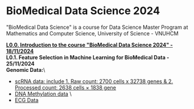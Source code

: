 # BioMedical Data Science 2024
"BioMedical Data Science" is a course for Data Science Master Program at Mathematics and Computer Science, University of Science - VNUHCM

[**L0.0. Introduction to the course "BioMedical Data Science 2024" - 18/11/2024**](https://github.com/luuloi/BioMedical_DataScience_2024/tree/main/Lecture_0) \
**L0.1. Feature Selection in Machine Learning for BioMedical Data - 25/11/2024**\
**Genomic Data:**\
- [scRNA data: include 1. Raw count: 2700 cells x 32738 genes & 2. Processed count: 2638 cells × 1838 gene](https://drive.google.com/drive/folders/1EuQehUysu9yb4ppVEyuk8RfO_VHGBGRF)
- [DNA Methylation data](https://github.com/luuloi/BioMedical_DataScience_2024/blob/main/Lecture_0/DNA_methylation.rar) \
- [ECG Data](https://physionet.org/content/ptb-xl/1.0.1/)

